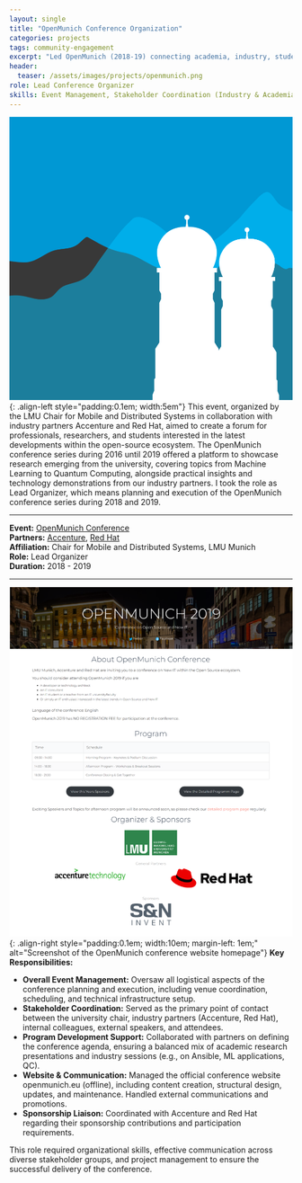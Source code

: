 ```yaml
---
layout: single
title: "OpenMunich Conference Organization"
categories: projects
tags: community-engagement
excerpt: "Led OpenMunich (2018-19) connecting academia, industry, students on open-source."
header:
  teaser: /assets/images/projects/openmunich.png
role: Lead Conference Organizer
skills: Event Management, Stakeholder Coordination (Industry & Academia), Project Planning, Website Management, Communication, Sponsorship Liaison
---
```


![OpenMunich Logo](/assets/images/projects/openmunich.png){: .align-left style="padding:0.1em; width:5em"}
This event, organized by the LMU Chair for Mobile and Distributed Systems in collaboration with industry partners Accenture and Red Hat, aimed to create a forum for professionals, researchers, and students interested in the latest developments within the open-source ecosystem.
The OpenMunich conference series during 2016 until 2019 offered a platform to showcase research emerging from the university, covering topics from Machine Learning to Quantum Computing, alongside practical insights and technology demonstrations from our industry partners. I took the role as Lead Organizer, which means planning and execution of the OpenMunich conference series during 2018 and 2019. 

---

**Event:** [OpenMunich Conference](https://openmunich.eu)<br>
**Partners:** [Accenture](https://www.accenture.com/de-de), [Red Hat](https://www.redhat.com/en)<br>
**Affiliation:** Chair for Mobile and Distributed Systems, LMU Munich<br>
**Role:** Lead Organizer<br>
**Duration:** 2018 - 2019

---

![OpenMunich Website Screenshot](/assets/images/projects/openmunich_website.png){: .align-right style="padding:0.1em; width:10em; margin-left: 1em;" alt="Screenshot of the OpenMunich conference website homepage"}
**Key Responsibilities:**

*   **Overall Event Management:** Oversaw all logistical aspects of the conference planning and execution, including venue coordination, scheduling, and technical infrastructure setup.
*   **Stakeholder Coordination:** Served as the primary point of contact between the university chair, industry partners (Accenture, Red Hat), internal colleagues, external speakers, and attendees.
*   **Program Development Support:** Collaborated with partners on defining the conference agenda, ensuring a balanced mix of academic research presentations and industry sessions (e.g., on Ansible, ML applications, QC).
*   **Website & Communication:** Managed the official conference website openmunich.eu (offline), including content creation, structural design, updates, and maintenance. Handled external communications and promotions.
*   **Sponsorship Liaison:** Coordinated with Accenture and Red Hat regarding their sponsorship contributions and participation requirements.

This role required organizational skills, effective communication across diverse stakeholder groups, and project management to ensure the successful delivery of the conference.